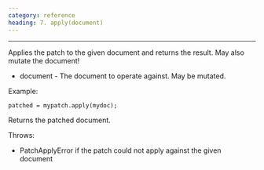 ```yaml
---
category: reference
heading: 7. apply(document)
---
```




---

Applies the patch to the given document and returns the result. May also mutate the document!

  * document  - The document to operate against. May be mutated.

Example:

    patched = mypatch.apply(mydoc);


Returns the patched document.

Throws:

   * PatchApplyError if the patch could not apply against the given document

